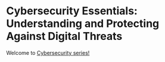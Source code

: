 # Cybersecurity Essentials: Understanding and Protecting Against Digital Threats

Welcome to [Cybersecurity series!](./readme.md) 
